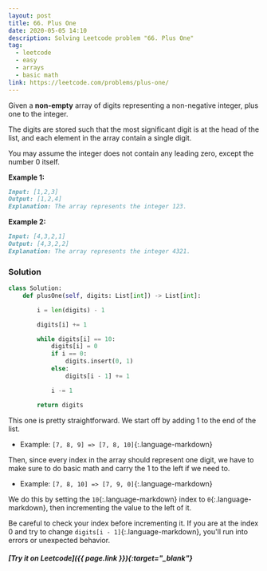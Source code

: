 ```yaml
---
layout: post
title: 66. Plus One
date: 2020-05-05 14:10
description: Solving Leetcode problem "66. Plus One"
tag:
  - leetcode
  - easy
  - arrays
  - basic math
link: https://leetcode.com/problems/plus-one/
---
```


Given a **non-empty** array of digits representing a non-negative integer, plus one to the integer.

The digits are stored such that the most significant digit is at the  head of the list, and each element in the array contain a single digit.

You may assume the integer does not contain any leading zero, except the number 0 itself.

**Example 1:**

```markdown
Input: [1,2,3]
Output: [1,2,4]
Explanation: The array represents the integer 123.
```

**Example 2:**

```markdown
Input: [4,3,2,1]
Output: [4,3,2,2]
Explanation: The array represents the integer 4321.
```



### Solution

```python
class Solution:
    def plusOne(self, digits: List[int]) -> List[int]:

        i = len(digits) - 1

        digits[i] += 1

        while digits[i] == 10:
            digits[i] = 0
            if i == 0:
                digits.insert(0, 1)
            else:
                digits[i - 1] += 1

            i -= 1

        return digits
```



This one is pretty straightforward. We start off by adding 1 to the end of the list.

- Example: ```[7, 8, 9] => [7, 8, 10]```{:.language-markdown}

Then, since every index in the array should represent one digit, we have to make sure to do basic math and carry the 1 to the left if we need to.

- Example: ```[7, 8, 10] => [7, 9, 0]```{:.language-markdown}

We do this by setting the ```10```{:.language-markdown} index to ```0```{:.language-markdown}, then incrementing the value to the left of it.

Be careful to check your index before incrementing it. If you are at the index 0 and try to change ```digits[i - 1]```{:.language-markdown}, you'll run into errors or unexpected behavior.



##### [Try it on Leetcode]({{ page.link }}){:target="_blank"}
